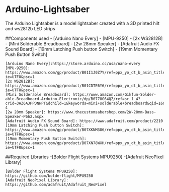 # Arduino-Lightsaber
The Arduino Lightsaber is a model lightsaber created with a 3D printed hilt and ws2812b LED strips

##Components used
    - [Arduino Nano Every]
    - [MPU-9250]
    - [2x WS2812B]
    - [Mini Solderable Breadboard]
    - [2w 28mm Speaker]
    - [Adafruit Audio FX Sound Board]
    - [19mm Latching Push button Switch]
    - [19mm Momentary Push Button Switch]

    [Arduino Nano Every]:https://store.arduino.cc/usa/nano-every
    [MPU-9250]: https://www.amazon.com/gp/product/B01I1J0Z7Y/ref=ppx_yo_dt_b_asin_title_o01_s00?ie=UTF8&psc=1
    [2x WS2812B]: https://www.amazon.com/gp/product/B01CDTE6Y6/ref=ppx_yo_dt_b_asin_title_o06_s01?ie=UTF8&psc=1
    [Mini Solderable Breadboard]: https://www.amazon.com/Gikfun-Solder-able-Breadboard-Arduino-Electronic/dp/B0778G64QZ/ref=sr_1_4?crid=3AZ6AJPPDNHPT&dchild=1&keywords=mini+solderable+breadboard&qid=1605936831&sprefix=mini+soderable+breadb%2Caps%2C172&sr=8-4
    [2w 28mm Speaker]: https://www.thecustomsabershop.com/2W-28mm-Bass-Speaker-P662.aspx
    [Adafruit Audio FX Sound Board]: https://www.adafruit.com/product/2210
    [19mm Latching Push button Switch]: https://www.amazon.com/gp/product/B07XKNM386/ref=ppx_yo_dt_b_asin_title_o00_s00?ie=UTF8&psc=1
    [19mm Momentary Push Button Switch]: https://www.amazon.com/gp/product/B07XN78WXH/ref=ppx_yo_dt_b_asin_title_o00_s01?ie=UTF8&psc=1

##Required Libraries
    -[Bolder Flight Systems MPU9250]
    -[Adafruit NeoPixel Library]

    [Bolder Flight Systems MPU9250]: https://github.com/bolderflight/MPU9250
    [Adafruit NeoPixel Library]: https://github.com/adafruit/Adafruit_NeoPixel